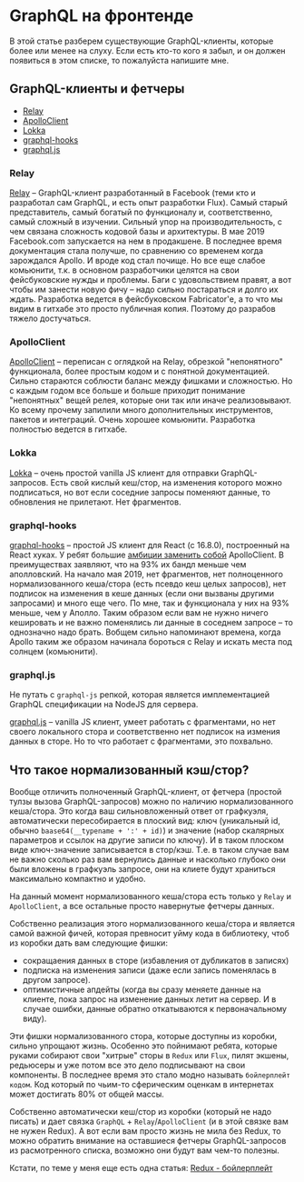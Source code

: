 # GraphQL на фронтенде

В этой статье разберем существующие GraphQL-клиенты, которые более или менее на слуху. Если есть кто-то кого я забыл, и он должен появиться в этом списке, то пожалуйста напишите мне.

## GraphQL-клиенты и фетчеры

- [Relay](#Relay)
- [ApolloClient](#ApolloClient)
- [Lokka](#Lokka)
- [graphql-hooks](#graphql-hooks)
- [graphql.js](#graphql.js)

### Relay

[Relay](https://facebook.github.io/relay/) – GraphQL-клиент разработанный в Facebook (теми кто и разработал сам GraphQL, и есть опыт разработки Flux). Самый старый представитель, самый богатый по функционалу и, соответственно, самый сложный в изучении. Сильный упор на производительность, с чем связана сложность кодовой базы и архитектуры. В мае 2019 Facebook.com запускается на нем в продакшене. В последнее время документация стала получше, по сравнению со временем когда зарождался Apollo. И вроде код стал почище. Но все еще слабое комьюнити, т.к. в основном разработчики целятся на свои фейсбуковские нужды и проблемы. Баги с удовольствием правят, а вот чтобы им занести новую фичу – надо сильно постараться и долго их ждать. Разработка ведется в фейсбуковском Fabricator'е, а то что мы видим в гитхабе это просто публичная копия. Поэтому до разрабов тяжело достучаться.

### ApolloClient

[ApolloClient](https://www.apollographql.com/docs/) – переписан с оглядкой на Relay, обрезкой "непонятного" функционала, более простым кодом и с понятной документацией. Сильно стараются соблюсти баланс между фишками и сложностью. Но с каждым годом все больше и больше приходит понимание "непонятных" вещей релея, которые они так или иначе реализовывают. Ко всему прочему запилили много дополнительных инструментов, пакетов и интеграций. Очень хорошее комьюнити. Разработка полностью ведется в гитхабе.

### Lokka

[Lokka](https://github.com/kadirahq/lokka) – очень простой vanilla JS клиент для отправки GraphQL-запросов. Есть свой кислый кеш/стор, на изменения которого можно подписаться, но вот если соседние запросы поменяют данные, то обновления не прилетают. Нет фрагментов.

### graphql-hooks

[graphql-hooks](https://github.com/nearform/graphql-hooks) – простой JS клиент для React (c 16.8.0), построенный на React хуках. У ребят большие [амбиции заменить собой](https://github.com/nearform/graphql-hooks#migrating-from-apollo) ApolloClient. В преимуществах заявляют, что на 93% их бандл меньше чем аполловский. На начало мая 2019, нет фрагментов, нет полноценного нормализованного кеша/стора (есть псевдо кеш целых запросов), нет подписок на изменения в кеше данных (если они вызваны другими запросами) и много еще чего. По мне, так и функционала у них на 93% меньше, чем у Аполло. Таким образом если вам не нужно ничего кешировать и не важно поменялись ли данные в соседнем запросе – то однозначно надо брать. Вобщем сильно напоминают времена, когда Apollo таким же образом начинала бороться с Relay и искать места под солнцем (комьюнити).

### graphql.js

Не путать с `graphql-js` репкой, которая является имплементацией GraphQL спецификации на NodeJS для сервера.

[graphql.js](https://github.com/f/graphql.js/) – vanilla JS клиент, умеет работать с фрагментами, но нет своего локального стора и соответственно нет подписок на измения данных в сторе. Но то что работает с фрагментами, это похвально.

## Что такое нормализованный кэш/стор?

Вообще отличить полноченный GraphQL-клиент, от фетчера (простой тулзы вызова GraphQL-запросов) можно по наличию нормализованного кеша/стора. Это когда ваш сильновложенный ответ от графкуэля, автоматически пересобирается в плоский вид: ключ (уникальный id, обычно `baase64(__typename + ':' + id)`) и значение (набор скалярных параметров и ссылок на другие записи по ключу). И в таком плоском виде ключ-значение записывается в стор/кэш. Т.е. в таком случае вам не важно сколько раз вам вернулись данные и насколько глубоко они были вложены в графкуэль запросе, они на клиете будут храниться максимально компактно и удобно.

На данный момент нормализованного кеша/стора есть только у `Relay` и `ApolloClient`, а все остальные просто навернутые фетчеры данных.

Собственно реализация этого нормализованного кеша/стора и является самой важной фичей, которая превносит уйму кода в библиотеку, чтоб из коробки дать вам следующие фишки:

- сокращаения данных в сторе (избавления от дубликатов в записях)
- подписка на изменения записи (даже если запись поменялась в другом запросе).
- оптимистичные апдейты (когда вы сразу меняете данные на клиенте, пока запрос на изменение данных летит на сервер. И в случае ошибки, данные обратно откатываются к первоначальному виду).

Эти фишки нормализованного стора, которые доступны из коробки, сильно упрощают жизнь. Особенно это пойнимают ребята, которые руками собирают свои "хитрые" сторы в `Redux` или `Flux`, пилят экшены, редьюсеры и уже потом все это дело подписывают на свои компоненты. В последнее время это стало модно  называть `бойлерплейт кодом`. Код который по чьим-то сферическим оценкам в интернетах может достигать 80% от общей массы.

Собственно автоматически кеш/стор из коробки (который не надо писать) и дает связка `GraphQL` + `Relay`/`ApolloClient` (и в этой связке вам не нужен Redux). А вот если вам просто жизнь не мила без Redux, то можно обратить внимание на оставшиеся фетчеры GraphQL-запросов из расмотренного списка, возможно они будут вам чем-то полезны.

Кстати, по теме у меня еще есть одна статья: [Redux - бойлерплейт](https://github.com/nodkz/conf-talks/tree/master/articles/redux)